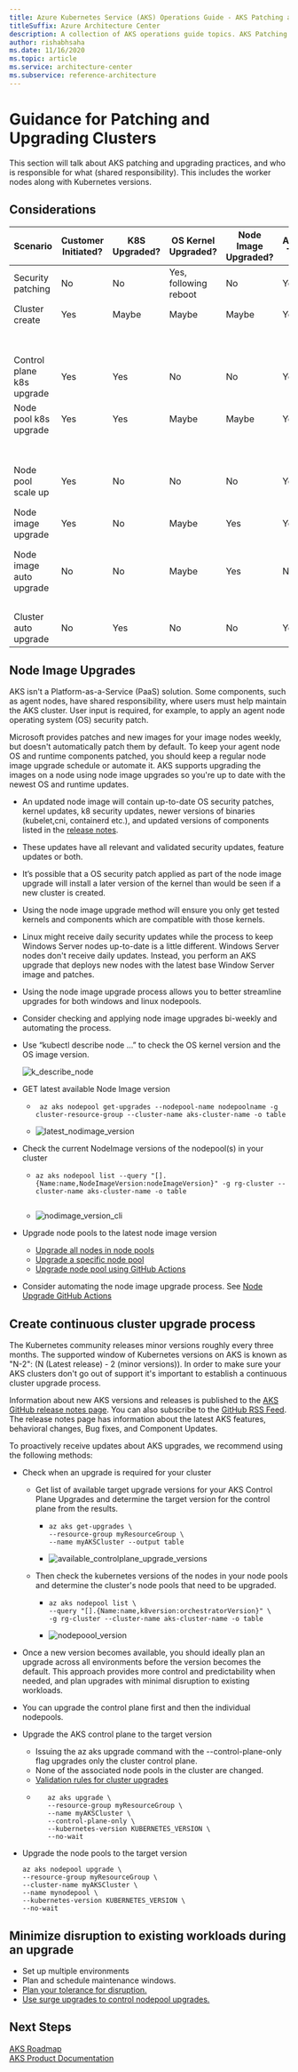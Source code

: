 ```yaml
---
title: Azure Kubernetes Service (AKS) Operations Guide - AKS Patching and Upgrading
titleSuffix: Azure Architecture Center
description: A collection of AKS operations guide topics. AKS Patching and Upgrading.
author: rishabhsaha
ms.date: 11/16/2020
ms.topic: article
ms.service: architecture-center
ms.subservice: reference-architecture
---
```


# Guidance for Patching and Upgrading Clusters

This section will talk about AKS patching and upgrading practices, and who is responsible for what (shared responsibility). This includes the worker nodes along with Kubernetes versions.

## Considerations
 | Scenario                  | Customer Initiated? | K8S Upgraded? | OS Kernel Upgraded?    | Node Image Upgraded? | Available Today?  | Notes                                                                                                                                                                                              |
|---------------------------|---------------------|---------------|------------------------|----------------------|--------------------------|----------------------------------------------------------------------------------------------------------------------------------------------------------------------------------------------------|
| Security patching         | No                  | No            | Yes, following reboot  | No                   | Yes                      | https://help.ubuntu.com/community/AutomaticSecurityUpdates                                                                                                                                                                                                                                                                                                                                     
| Cluster create            | Yes                 | Maybe         | Maybe                  | Maybe                | Yes                      | The node image will be upgraded relative to an existing cluster if a new release is available.                                                                                                     |
|                           |                     |               |                        |                      |                          | The OS kernel will be upgraded if an updated node image is released and it uses an updated kernel.                                                                                                 |
| Control plane k8s upgrade | Yes                 | Yes           | No                     | No                   | Yes                      | Upgrading the k8s version on the control plane only does not upgrade the OS kernel or node image.                                                                                                  |
| Node pool k8s upgrade     | Yes                 | Yes           | Maybe                  | Maybe                | Yes                      | The node image will be upgraded if a new release is available.                                                                                                                                     |
|                           |                     |               |                        |                      |                          | The OS kernel will be upgraded if an updated node image is released and it uses an updated kernel.                                                                                                 |
| Node pool scale up        | Yes                 | No            | No                     | No                   | Yes                      | Node scale up uses the model associated with the VMSS when it was created.  The OS kernel will get upgraded once security patches are applied and the node is rebooted.                                |
| Node image upgrade        | Yes                 | No            | Maybe                  | Yes                  | Yes                       | The OS kernel will be upgraded if an updated node image is released and it uses an updated kernel.  The agent pool get upgrade profile API can be used to determine the latest node image version.                                                                                                                                                                                                                                                          
| Node image auto upgrade   | No                  | No            | Maybe                  | Yes                  | No                       | The OS kernel will be upgraded if an updated node image is released and it uses an updated kernel.                                                                                                 |
|                           |                     |               |                        |                      |                          | Planned - https://github.com/Azure/AKS/issues/1486                                                                                                                                                 |
| Cluster auto upgrade      | No                  | Yes           | No                     | No                   | Yes                       | In Preview - https://docs.microsoft.com/azure/aks/upgrade-cluster#set-auto-upgrade-channel-preview                                                                                                                                              |

## Node Image Upgrades
AKS isn't a Platform-as-a-Service (PaaS) solution. Some components, such as agent nodes, have shared responsibility, where users must help maintain the AKS cluster. User input is required, for example, to apply an agent node operating system (OS) security patch.

Microsoft provides patches and new images for your image nodes weekly, but doesn't automatically patch them by default. To keep your agent node OS and runtime components patched, you should keep a regular node image upgrade schedule or automate it. AKS supports upgrading the images on a node using node image upgrades so you're up to date with the newest OS and runtime updates.

 * An updated node image will contain up-to-date OS security patches, kernel updates, k8 security updates, newer versions of binaries (kubelet,cni, containerd etc.), and updated versions of components listed in the [release notes](https://github.com/Azure/AKS/releases). 
 * These updates have all relevant and validated security updates, feature updates or both.
* It’s possible that a OS security patch applied as part of the node image upgrade will install a later version of the kernel than would be seen if a new cluster is created.
 * Using the node image upgrade method will ensure you only get tested kernels and components which are compatible with those kernels.
 * Linux might receive daily security updates while the process to keep Windows Server nodes up-to-date is a little different. Windows Server nodes don't receive daily updates. Instead, you perform an AKS upgrade that deploys new nodes with the latest base Window Server image and patches.
 * Using the node image upgrade process allows you to better streamline upgrades for both windows and linux nodepools. 
 * Consider checking and applying node image upgrades bi-weekly and automating the process.
 * Use “kubectl describe node …” to check the OS kernel version and the OS image version.

    ![k_describe_node](images/os_kernel_image_version.png)

* GET latest available Node Image version
    * ```
       az aks nodepool get-upgrades --nodepool-name nodepoolname -g cluster-resource-group --cluster-name aks-cluster-name -o table
      ```
    * ![latest_nodimage_version](images/latest_node_image_version.png)
* Check the current NodeImage versions of the nodepool(s) in your cluster
    * ```
      az aks nodepool list --query "[].{Name:name,NodeImageVersion:nodeImageVersion}" -g rg-cluster --cluster-name aks-cluster-name -o table
    
    * ![nodimage_version_cli](images/nodeimage_versions_cli.png)
* Upgrade node pools to the latest node image version
    * [Upgrade all nodes in node pools](https://docs.microsoft.com/azure/aks/node-image-upgrade#upgrade-all-nodes-in-all-node-pools)
    * [Upgrade a specific node pool](https://docs.microsoft.com/azure/aks/node-image-upgrade#upgrade-a-specific-node-pool)
    * [Upgrade node pool using GitHub Actions](https://docs.microsoft.com/azure/aks/node-upgrade-github-actions)
* Consider automating the node image upgrade process. See [Node Upgrade GitHub Actions](https://docs.microsoft.com/azure/aks/node-upgrade-github-actions)



## Create continuous cluster upgrade process
The Kubernetes community releases minor versions roughly every three months. The supported window of Kubernetes versions on AKS is known as "N-2": (N (Latest release) - 2 (minor versions)). In order to make sure your AKS clusters don't go out of support it's important to establish a continuous cluster upgrade process.

Information about new AKS versions and releases is published to the [AKS GitHub release notes page](https://github.com/Azure/AKS/releases). You can also subscribe to the [GitHub RSS Feed](https://github.com/Azure/AKS/releases.atom). The release notes page has information about the latest AKS features, behavioral changes, Bug fixes, and Component Updates.

To proactively receive updates about AKS upgrades, we recommend using the following methods:

* Check when an upgrade is required for your cluster
    * Get list of available target upgrade versions for your AKS Control Plane Upgrades and determine the target version for the control plane from the results.
        * ```
          az aks get-upgrades \
          --resource-group myResourceGroup \
          --name myAKSCluster --output table 
          ```
        * ![available_controlplane_upgrade_versions](images/available_cp_upgrade_versions.png)
    
    * Then check the kubernetes versions of the nodes in your node pools and determine the cluster's node pools that need to be upgraded.
        * ```
          az aks nodepool list \  
          --query "[].{Name:name,k8version:orchestratorVersion}" \  
          -g rg-cluster --cluster-name aks-cluster-name -o table
          ```
        * ![nodepoool_version](images/nodepool_versions.png)


* Once a new version becomes available, you should ideally plan an upgrade across all environments before the version becomes the default. This approach provides more control and predictability when needed, and plan upgrades with minimal disruption to existing workloads.
* You can upgrade the control plane first and then the individual nodepools.
* Upgrade the AKS  control plane to the target version
   * Issuing the az aks upgrade command with the --control-plane-only flag upgrades only the cluster control plane. 
   * None of the associated node pools in the cluster are changed.
   * [Validation rules for cluster upgrades](https://docs.microsoft.com/azure/aks/use-multiple-node-pools#validation-rules-for-upgrades)
   * ```
        az aks upgrade \
        --resource-group myResourceGroup \  
        --name myAKSCluster \ 
        --control-plane-only \  
        --kubernetes-version KUBERNETES_VERSION \  
        --no-wait
     ```
* Upgrade the node pools to the target version
    ```
    az aks nodepool upgrade \
    --resource-group myResourceGroup \
    --cluster-name myAKSCluster \
    --name mynodepool \
    --kubernetes-version KUBERNETES_VERSION \
    --no-wait
    ```

## Minimize disruption to existing workloads during an upgrade
* Set up multiple environments
* Plan and schedule maintenance windows.
* [Plan your tolerance for disruption.](https://docs.microsoft.com/azure/aks/operator-best-practices-scheduler#plan-for-availability-using-pod-disruption-budgets)
* [Use surge upgrades to control nodepool upgrades.](https://docs.microsoft.com/azure/aks/upgrade-cluster#customize-node-surge-upgrade)

## Next Steps

[AKS Roadmap](https://aka.ms/aks/roadmap)  
[AKS Product Documentation](/azure/aks)